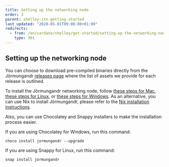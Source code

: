 ```yaml
---
title: Setting up the networking node
order: 3
parent: shelley-itn-getting-started
last_updated: "2020-05-01T09:00:00+01:00"
redirects:
  - from: /en/cardano/shelley/get-started/setting-up-the-networking-node/
    type: 301
---
```

## Setting up the networking node

You can choose to download pre-compiled binaries directly from the Jörmungandr [releases page](https://github.com/input-output-hk/jormungandr/releases) where the list of assets we provide for each release is outlined.

To install the Jörmungandr networking node, follow [these steps for Mac](https://iohk.zendesk.com/hc/en-us/articles/360036898153), [these steps for Linux](https://iohk.zendesk.com/hc/en-us/articles/360039342934-How-to-install-Jormungandr-Networking-Linux-), or [these steps for Windows](https://iohk.zendesk.com/hc/en-us/articles/360036898353). As an alternative, you can use Nix to install Jörmungandr, please refer to the [Nix installation instructions](https://iohk.zendesk.com/hc/en-us/articles/360037059013-Nix-for-stakepool-oparators).

Also, you can use Chocolatey and Snappy installers to make the installation process easier.

If you are using Chocolatey for Windows, run this command:

```shell
choco install jormungandr --upgrade
```

If you are using Snappy for Linux, run this command:

```shell
snap install jormungandr
```
